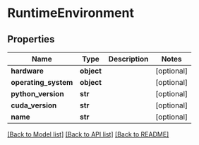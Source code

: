 # RuntimeEnvironment

## Properties
Name | Type | Description | Notes
------------ | ------------- | ------------- | -------------
**hardware** | **object** |  | [optional] 
**operating_system** | **object** |  | [optional] 
**python_version** | **str** |  | [optional] 
**cuda_version** | **str** |  | [optional] 
**name** | **str** |  | [optional] 

[[Back to Model list]](../README.md#documentation-for-models) [[Back to API list]](../README.md#documentation-for-api-endpoints) [[Back to README]](../README.md)


